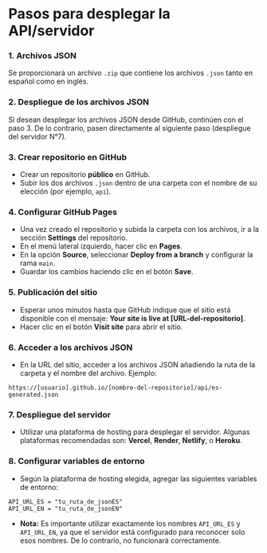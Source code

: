 # Pasos para desplegar la API/servidor

### 1. Archivos JSON

Se proporcionará un archivo `.zip` que contiene los archivos `.json` tanto en español como en inglés.

### 2. Despliegue de los archivos JSON

Si desean desplegar los archivos JSON desde GitHub, continúen con el paso 3. De lo contrario, pasen directamente al siguiente paso (despliegue del servidor N°7).

### 3. Crear repositorio en GitHub

- Crear un repositorio **público** en GitHub.
- Subir los dos archivos `.json` dentro de una carpeta con el nombre de su elección (por ejemplo, `api`).

### 4. Configurar GitHub Pages

- Una vez creado el repositorio y subida la carpeta con los archivos, ir a la sección **Settings** del repositorio.
- En el menú lateral izquierdo, hacer clic en **Pages**.
- En la opción **Source**, seleccionar **Deploy from a branch** y configurar la rama `main`.
- Guardar los cambios haciendo clic en el botón **Save**.

### 5. Publicación del sitio

- Esperar unos minutos hasta que GitHub indique que el sitio está disponible con el mensaje: **Your site is live at [URL-del-repositorio]**.
- Hacer clic en el botón **Visit site** para abrir el sitio.

### 6. Acceder a los archivos JSON

- En la URL del sitio, acceder a los archivos JSON añadiendo la ruta de la carpeta y el nombre del archivo. Ejemplo:

```
https://[usuario].github.io/[nombre-del-repositorio]/api/es-generated.json
```

### 7. Despliegue del servidor

- Utilizar una plataforma de hosting para desplegar el servidor. Algunas plataformas recomendadas son: **Vercel**, **Render**, **Netlify**, o **Heroku**.

### 8. Configurar variables de entorno

- Según la plataforma de hosting elegida, agregar las siguientes variables de entorno:

```
API_URL_ES = "tu_ruta_de_jsonES"
API_URL_EN = "tu_ruta_de_jsonEN"
```

- **Nota:** Es importante utilizar exactamente los nombres `API_URL_ES` y `API_URL_EN`, ya que el servidor está configurado para reconocer solo esos nombres. De lo contrario, no funcionará correctamente.
